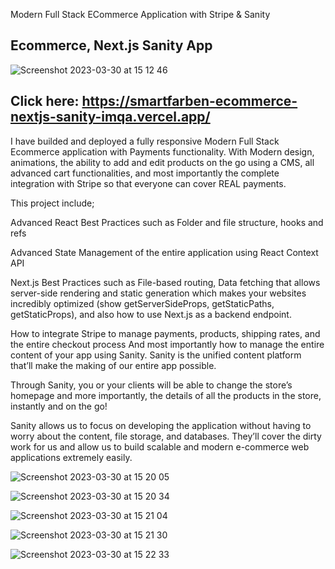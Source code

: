 Modern Full Stack ECommerce Application with Stripe & Sanity

## Ecommerce, Next.js Sanity App

![Screenshot 2023-03-30 at 15 12 46](https://user-images.githubusercontent.com/77645494/228847405-686d2745-ae9b-4e02-b52a-8035bacc2e3a.png)

## Click here: https://smartfarben-ecommerce-nextjs-sanity-imqa.vercel.app/


I have builded and deployed a fully responsive Modern Full Stack Ecommerce application with Payments functionality. With Modern design, animations, the ability to add and edit products on the go using a CMS, all advanced cart functionalities, and most importantly the complete integration with Stripe so that everyone can cover REAL payments. 

This project include;

Advanced React Best Practices such as Folder and file structure, hooks and refs

Advanced State Management of the entire application using React Context API

Next.js Best Practices such as File-based routing, Data fetching that allows server-side rendering and static generation which makes your websites incredibly optimized (show getServerSideProps, getStaticPaths, getStaticProps), and also how to use Next.js as a backend endpoint.

How to integrate Stripe to manage payments, products, shipping rates, and the entire checkout process
And most importantly how to manage the entire content of your app using Sanity. Sanity is the unified content platform that’ll make the making of our entire app possible.

Through Sanity, you or your clients will be able to change the store’s homepage and more importantly, the details of all the products in the store, instantly and on the go!

Sanity allows us to focus on developing the application without having to worry about the content, file storage, and databases. They’ll cover the dirty work for us and allow us to build scalable and modern e-commerce web applications extremely easily.

![Screenshot 2023-03-30 at 15 20 05](https://user-images.githubusercontent.com/77645494/228849019-682a987b-7dac-4e20-8897-3b8c5158cc4b.png)

![Screenshot 2023-03-30 at 15 20 34](https://user-images.githubusercontent.com/77645494/228849153-659cf329-cbbe-4163-963a-4d33f9efa164.png)

![Screenshot 2023-03-30 at 15 21 04](https://user-images.githubusercontent.com/77645494/228849269-a33d0940-1357-4da9-8539-ba37e4069d1c.png)

![Screenshot 2023-03-30 at 15 21 30](https://user-images.githubusercontent.com/77645494/228849474-57404d47-c7b2-4373-9471-24974132bf95.png)

![Screenshot 2023-03-30 at 15 22 33](https://user-images.githubusercontent.com/77645494/228850055-e1cab96a-2781-46a3-9655-108080162a28.png)






